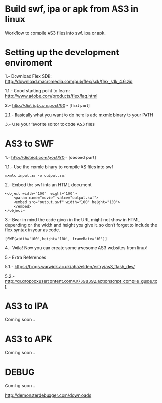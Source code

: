 Build swf, ipa or apk from AS3 in linux
=========================================

Workflow to compile AS3 files into swf, ipa or apk.


Setting up the development enviroment
=========================================

1.- Download Flex SDK: http://download.macromedia.com/pub/flex/sdk/flex_sdk_4.6.zip

1.1.- Good starting point to learn: http://www.adobe.com/products/flex/faq.html

2.- http://distriqt.com/post/80 - [first part]

2.1.- Basically what you want to do here is add mxmlc binary to your PATH

3.- Use your favorite editor to code AS3 files


AS3 to SWF
=========================================

1.- http://distriqt.com/post/80 - [second part]

1.1.- Use the mxmlc binary to compile AS files into swf

	mxmlc input.as -o output.swf

2.- Embed the swf into an HTML document

	<object width="100" height="100">
	    <param name="movie" value="output.swf">
	    <embed src="output.swf" width="100" height="100">
	    </embed>
	</object>

3.- Bear in mind the code given in the URL might not show in HTML depending on the width and height you give it, so don't forget to include the flex syntax in your as code.

	[SWF(width='100',height='100', frameRate='30')]

4.- Voila! Now you can create some awesome AS3 websites from linux!

5.- Extra References

5.1.- https://blogs.warwick.ac.uk/ahazelden/entry/as3_flash_dev/

5.2.- http://dl.dropboxusercontent.com/u/7898392/actionscript_compile_guide.txt


AS3 to IPA
=========================================

Coming soon...


AS3 to APK
=========================================

Coming soon...

DEBUG
=========================================

Coming soon...

http://demonsterdebugger.com/downloads